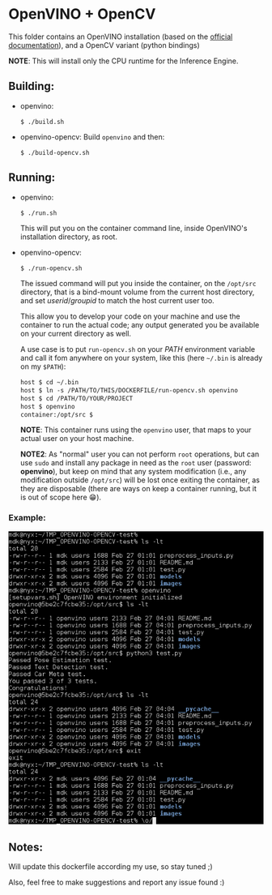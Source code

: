# OpenVINO + OpenCV
This folder contains an OpenVINO installation (based on the [official documentation](https://docs.openvinotoolkit.org/latest/_docs_install_guides_installing_openvino_docker_linux.html)), and a OpenCV variant (python bindings)

**NOTE**: This will install only the CPU runtime for the Inference Engine.

## Building:
- openvino:
    ```
    $ ./build.sh
    ```

- openvino-opencv:
    Build `openvino` and then:
    ```
    $ ./build-opencv.sh
    ```

## Running:
- openvino:
    ```
    $ ./run.sh
    ```
    This will put you on the container command line, inside OpenVINO's installation directory, as root.

- openvino-opencv:
    ```
    $ ./run-opencv.sh
    ```
    The issued command will put you inside the container, on the `/opt/src` directory, that is a bind-mount volume from the current host directory, and set *userid*/*groupid* to match the host current user too.

    This allow you to develop your code on your machine and use the container to run the actual code; any output generated you be available on your current directory as well.

    A use case is to put `run-opencv.sh` on your *PATH* environment variable and call it fom anywhere on your system, like this (here `~/.bin` is already on my `$PATH`):
    ```
    host $ cd ~/.bin
    host $ ln -s /PATH/TO/THIS/DOCKERFILE/run-opencv.sh openvino
    host $ cd /PATH/TO/YOUR/PROJECT
    host $ openvino
    container:/opt/src $
    ```

    **NOTE**: This container runs using the `openvino` user, that maps to your actual user on your host machine.

    **NOTE2**: As "normal" user you can not perform `root` operations, but can use `sudo` and install any package in need as the `root` user (password: **openvino**), but keep on mind that any system modification (i.e., any modification outside `/opt/src`) will be lost once exiting the container, as they are disposable (there are ways on keep a container running, but it is out of scope here :grin:).

### Example:
![](./images/openvino-opencv.png)

## Notes:
Will update this dockerfile according my use, so stay tuned ;)

Also, feel free to make suggestions and report any issue found :)
